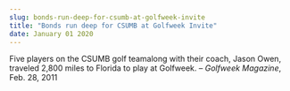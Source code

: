 ```yaml
---
slug: bonds-run-deep-for-csumb-at-golfweek-invite
title: "Bonds run deep for CSUMB at Golfweek Invite"
date: January 01 2020
---
```


 
<p>
  Five players on the CSUMB golf teamalong with their coach, Jason Owen,
  traveled 2,800 miles to Florida to play at Golfweek. –
  <em>Golfweek Magazine</em>, Feb. 28, 2011
</p>
 
